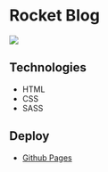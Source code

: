 # Rocket Blog
<img src="https://media.discordapp.net/attachments/1129232473470029864/1188903106675757096/image.png?ex=659c374d&is=6589c24d&hm=e56a3280ffae5c1e6ccc5f46925799f866440bb8d61b0bc17491ff938120582b&=&format=webp&quality=lossless&width=776&height=436">

## Technologies
- HTML
- CSS
- SASS

## Deploy
- [Github Pages](https://k4ik.github.io/rocket-blog/)
